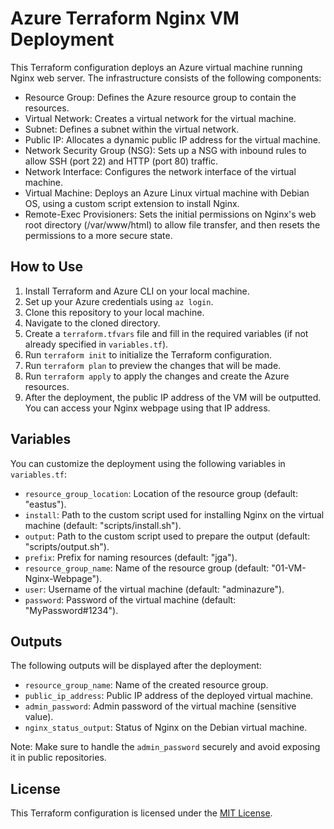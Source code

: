 # Azure Terraform Nginx VM Deployment

This Terraform configuration deploys an Azure virtual machine running Nginx web server. The infrastructure consists of the following components:

- Resource Group: Defines the Azure resource group to contain the resources.
- Virtual Network: Creates a virtual network for the virtual machine.
- Subnet: Defines a subnet within the virtual network.
- Public IP: Allocates a dynamic public IP address for the virtual machine.
- Network Security Group (NSG): Sets up a NSG with inbound rules to allow SSH (port 22) and HTTP (port 80) traffic.
- Network Interface: Configures the network interface of the virtual machine.
- Virtual Machine: Deploys an Azure Linux virtual machine with Debian OS, using a custom script extension to install Nginx.
- Remote-Exec Provisioners: Sets the initial permissions on Nginx's web root directory (/var/www/html) to allow file transfer, and then resets the permissions to a more secure state.

## How to Use

1. Install Terraform and Azure CLI on your local machine.
2. Set up your Azure credentials using `az login`.
3. Clone this repository to your local machine.
4. Navigate to the cloned directory.
5. Create a `terraform.tfvars` file and fill in the required variables (if not already specified in `variables.tf`).
6. Run `terraform init` to initialize the Terraform configuration.
7. Run `terraform plan` to preview the changes that will be made.
8. Run `terraform apply` to apply the changes and create the Azure resources.
9. After the deployment, the public IP address of the VM will be outputted. You can access your Nginx webpage using that IP address.

## Variables

You can customize the deployment using the following variables in `variables.tf`:

- `resource_group_location`: Location of the resource group (default: "eastus").
- `install`: Path to the custom script used for installing Nginx on the virtual machine (default: "scripts/install.sh").
- `output`: Path to the custom script used to prepare the output (default: "scripts/output.sh").
- `prefix`: Prefix for naming resources (default: "jga").
- `resource_group_name`: Name of the resource group (default: "01-VM-Nginx-Webpage").
- `user`: Username of the virtual machine (default: "adminazure").
- `password`: Password of the virtual machine (default: "MyPassword#1234").

## Outputs

The following outputs will be displayed after the deployment:

- `resource_group_name`: Name of the created resource group.
- `public_ip_address`: Public IP address of the deployed virtual machine.
- `admin_password`: Admin password of the virtual machine (sensitive value).
- `nginx_status_output`: Status of Nginx on the Debian virtual machine.

Note: Make sure to handle the `admin_password` securely and avoid exposing it in public repositories.

## License

This Terraform configuration is licensed under the [MIT License](LICENSE).
